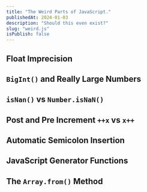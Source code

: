 ```yaml
---
title: "The Weird Parts of JavaScript."
publishedAt: 2024-01-03
description: "Should this even exist?"
slug: "weird.js"
isPublish: false
---
```


## Float Imprecision

## `BigInt()` and Really Large Numbers

## `isNan()` vs `Number.isNaN()`

## Post and Pre Increment `++x` vs `x++`

## Automatic Semicolon Insertion

## JavaScript Generator Functions

## The `Array.from()` Method
